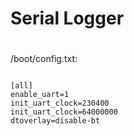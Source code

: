 
# Serial Logger

#

/boot/config.txt:
```

[all]
enable_uart=1
init_uart_clock=230400
init_uart_clock=64000000
dtoverlay=disable-bt

```

